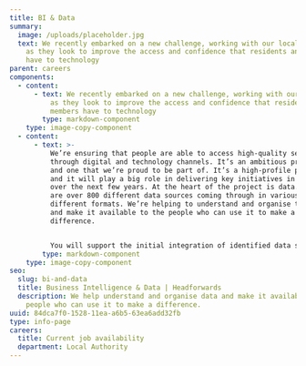 ```yaml
---
title: BI & Data
summary:
  image: /uploads/placeholder.jpg
  text: We recently embarked on a new challenge, working with our local authority
    as they look to improve the access and confidence that residents and members
    have to technology
parent: careers
components:
  - content:
      - text: We recently embarked on a new challenge, working with our local authority
          as they look to improve the access and confidence that residents and
          members have to technology
        type: markdown-component
    type: image-copy-component
  - content:
      - text: >-
          We’re ensuring that people are able to access high-quality services
          through digital and technology channels. It’s an ambitious programme
          and one that we’re proud to be part of. It’s a high-profile project
          and it will play a big role in delivering key initiatives in Cornwall
          over the next few years. At the heart of the project is data. There
          are over 800 different data sources coming through in various
          different formats. We’re helping to understand and organise the data
          and make it available to the people who can use it to make a
          difference.      


          You will support the initial integration of identified data sets ranging from internal sources systems to external data feeds into a cloud based relational enterprise data warehouse. Working with the business to identify and produce management information from this centralised data store using a range of data visualisation tools. The delivery is primarily supported by a Microsoft first approach. Considerations must be given to the initiation, formation and standardisation of best practices to support ETL procedures, data quality measurement, data retention, master data management and role management.
        type: markdown-component
    type: image-copy-component
seo:
  slug: bi-and-data
  title: Business Intelligence & Data | Headforwards
  description: We help understand and organise data and make it available to the
    people who can use it to make a difference.
uuid: 84dca7f0-1528-11ea-a6b5-63ea6add32fb
type: info-page
careers:
  title: Current job availability
  department: Local Authority
---
```

